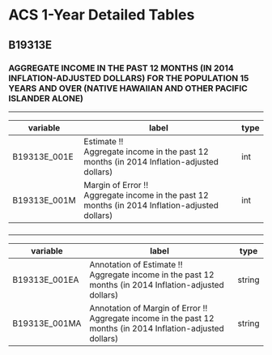 # ACS 1-Year Detailed Tables

## B19313E

### AGGREGATE INCOME IN THE PAST 12 MONTHS (IN 2014 INFLATION-ADJUSTED DOLLARS) FOR THE POPULATION 15 YEARS AND OVER (NATIVE HAWAIIAN AND OTHER PACIFIC ISLANDER ALONE)

___

| variable | label | type |
| ----- | ----- | ----- |
| B19313E_001E | Estimate !!<br>Aggregate income in the past 12 months (in 2014 Inflation-adjusted dollars) | int |
| B19313E_001M | Margin of Error !!<br>Aggregate income in the past 12 months (in 2014 Inflation-adjusted dollars) | int |
### 

___

| variable | label | type |
| ----- | ----- | ----- |
| B19313E_001EA | Annotation of Estimate !!<br>Aggregate income in the past 12 months (in 2014 Inflation-adjusted dollars) | string |
| B19313E_001MA | Annotation of Margin of Error !!<br>Aggregate income in the past 12 months (in 2014 Inflation-adjusted dollars) | string |

